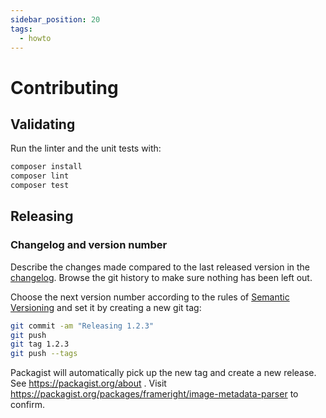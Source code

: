 ```yaml
---
sidebar_position: 20
tags:
  - howto
---
```


# Contributing

## Validating

Run the linter and the unit tests with:

```bash
composer install
composer lint
composer test
```

## Releasing

### Changelog and version number

Describe the changes made compared to the last released version in the
[changelog](changelog). Browse the git history to make sure nothing has
been left out.

Choose the next version number according to the rules of
[Semantic Versioning](https://semver.org/) and set it by creating a new git
tag:

```bash
git commit -am "Releasing 1.2.3"
git push
git tag 1.2.3
git push --tags
```

Packagist will automatically pick up the new tag and create a new release. See
https://packagist.org/about . Visit
https://packagist.org/packages/frameright/image-metadata-parser to confirm.
